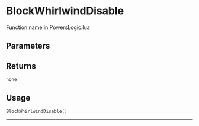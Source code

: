 # BlockWhirlwindDisable
Function name in PowersLogic.lua
## Parameters

## Returns
`none`
## Usage
```lua
BlockWhirlwindDisable()
```
---
